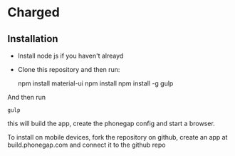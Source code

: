 # Charged




## Installation

* Install node js if you haven't alreayd
* Clone this repository and then run:

    npm install material-ui
    npm install
    npm install -g gulp
    
And then run

    gulp

this will build the app, create the phonegap config and start a browser.

To install on mobile devices, fork the repository on github, create an app at build.phonegap.com and connect it to the github repo
